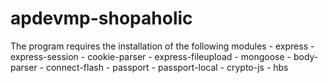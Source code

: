 # apdevmp-shopaholic

The program requires the installation of the following modules
    -	express 
    -	express-session
    -	cookie-parser
    -	express-fileupload
    -	mongoose
    -	body-parser
    -	connect-flash
    -	passport 
    -	passport-local
    -	crypto-js
    -	hbs
    
